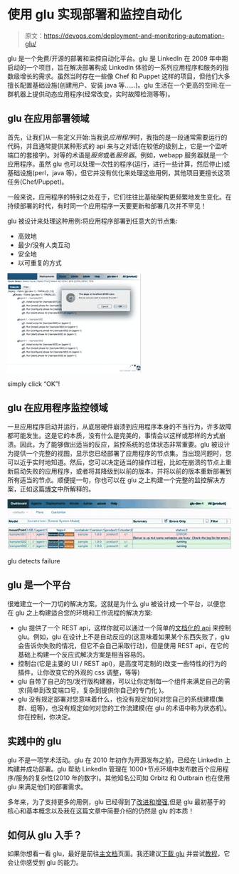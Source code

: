 # 使用 glu 实现部署和监控自动化

> 原文：<https://devops.com/deployment-and-monitoring-automation-glu/>

glu 是一个免费/开源的部署和监控自动化平台。glu 是 LinkedIn 在 2009 年中期启动的一个项目，旨在解决部署构成 LinkedIn 体验的一系列应用程序和服务的指数级增长的需求。虽然当时存在一些像 Chef 和 Puppet 这样的项目，但他们大多擅长配置基础设施(创建用户、安装 java 等……)。glu 生活在一个更高的空间:在一群机器上提供动态应用程序(经常改变，实时故障检测等等)。

## glu 在应用部署领域

首先，让我们从一些定义开始:当我说*应用程序*时，我指的是一段通常需要运行的代码，并且通常提供某种形式的 api 来与之对话(在较低的级别上，它是一个监听端口的套接字)。对等的术语是*服务*或者*服务器*。例如，webapp 服务器就是一个应用程序。虽然 glu 也可以处理一次性的程序(运行，进行一些计算，然后停止)或基础设施(perl，java 等)，但它并没有优化来处理这些用例，其他项目更擅长这项任务(Chef/Puppet)。

一般来说，应用程序的特别之处在于，它们往往比基础架构更频繁地发生变化。在持续部署的时代，有时同一个应用程序一天要更新和部署几次并不罕见！

glu 被设计来处理这种用例:将应用程序部署到任意大的节点集:

*   高效地
*   最少/没有人类互动
*   安全地
*   以可重复的方式

[![glu executes a deployment](img/d55bceb4174e00b1d2698f8383a11d39.png)](https://devops.com/wp-content/uploads/2014/03/executeplan.jpg)

simply click “OK”!

## glu 在应用程序监控领域

一旦应用程序启动并运行，从底层硬件崩溃到应用程序本身的不当行为，许多故障都可能发生。这是它的本质，没有什么是完美的，事情会以这样或那样的方式崩溃。因此，为了能够做出适当的反应，监控系统的总体状态非常重要。glu 被设计为提供一个完整的视图，显示您已经部署了应用程序的节点集。当出现问题时，您可以近乎实时地知道。然后，您可以决定适当的操作过程，比如在崩溃的节点上重新启动失败的应用程序，或者将其降级到以前的版本，并将以前的版本重新部署到所有适当的节点。顺便提一句，你也可以在 glu 之上构建一个完整的监控解决方案，正如这篇[博文](http://www.pongasoft.com/blog/yan/glu/2011/03/18/building-monitoring-solution-with-glu/ "blog post")中所解释的。

![](img/3327bdc088b6dd172d2bad9d879dd2f7.png)

glu detects failure

## glu 是一个平台

很难建立一个一刀切的解决方案。这就是为什么 glu 被设计成一个平台，以便您在 glu 之上构建适合您的环境和工作流程的解决方案:

*   glu 提供了一个 REST api，这样你就可以通过一个简单的[文档化的 api](https://pongasoft.github.io/glu/docs/latest/html/orchestration-engine.html#rest-api "api") 来控制 glu。例如，glu 在设计上不是自动反应的(这意味着如果某个东西失败了，glu 会告诉你失败的情况，但它不会自己采取行动)，但是使用 REST api，在它的基础上构建一个反应式解决方案是相当容易的。
*   控制台(它是主要的 UI / REST api)，是高度可定制的(改变一些特性的行为的插件，让你改变它的外观的 css 调整，等等)
*   glu 自带了自己的包/发行版构建器，可以让你定制每一个组件来满足自己的需求(简单到改变端口号，复杂到提供你自己的专门化 )。
*   glu 没有规定部署对您意味着什么，也没有规定如何对您自己的系统建模(集群、组等)，也没有规定如何对您的工作流建模(在 glu 的术语中称为状态机)。你在控制，你决定。

## 实践中的 glu

glu 不是一项学术活动。glu 在 2010 年初作为开源发布之前，已经在 LinkedIn 上构建并成功部署。glu 帮助 LinkedIn 管理在 1000+节点环境中发布数百个应用程序/服务的复杂性(2010 年的数字)。其他知名公司如 Orbitz 和 Outbrain 也在使用 glu 来满足他们的部署需求。

多年来，为了支持更多的用例，glu 已经得到了[改进和增强](https://pongasoft.github.io/glu/docs/latest/html/RELEASE.html "release notes"),但是 glu 最初基于的核心和基本概念以及我在这篇文章中简要介绍的仍然是 glu 的本质！

## 如何从 glu 入手？

如果你想看一看 glu，最好是前往[主文档](https://pongasoft.github.io/glu/docs/latest/html/index.html "documentation")页面。我还建议[下载 glu](https://bintray.com/pongasoft/glu/releases/ "download") 并尝试[教程](https://pongasoft.github.io/glu/docs/latest/html/tutorial.html "tutorial")，它会让你感受到 glu 的能力。